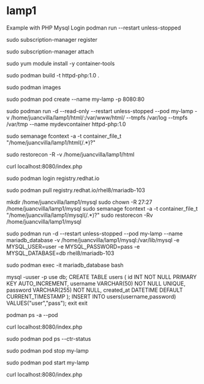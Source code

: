 # lamp1
Example with PHP Mysql Login podman run --restart unless-stopped

sudo subscription-manager register

sudo subscription-manager attach

sudo yum module install -y container-tools

sudo podman build -t httpd-php:1.0 .

sudo podman images

sudo podman pod create --name my-lamp -p 8080:80

sudo podman run -d --read-only --restart unless-stopped --pod my-lamp -v /home/juancvilla/lamp1/html/:/var/www/html/ --tmpfs /var/log --tmpfs /var/tmp --name mydevcontainer httpd-php:1.0

sudo semanage fcontext -a -t container_file_t "/home/juancvilla/lamp1/html(/.*)?"

sudo restorecon -R -v /home/juancvilla/lamp1/html

curl localhost:8080/index.php

sudo podman login registry.redhat.io

sudo podman pull registry.redhat.io/rhel8/mariadb-103

mkdir /home/juancvilla/lamp1/mysql
sudo chown -R 27:27 /home/juancvilla/lamp1/mysql
sudo semanage fcontext -a -t container_file_t "/home/juancvilla/lamp1/mysql(/.*)?"
sudo restorecon -Rv /home/juancvilla/lamp1/mysql

sudo podman run -d --restart unless-stopped --pod my-lamp --name mariadb_database -v /home/juancvilla/lamp1/mysql:/var/lib/mysql -e MYSQL_USER=user -e MYSQL_PASSWORD=pass -e MYSQL_DATABASE=db rhel8/mariadb-103

sudo podman exec -it mariadb_database bash

mysql -uuser -p
use db;
CREATE TABLE users (
    id INT NOT NULL PRIMARY KEY AUTO_INCREMENT,
    username VARCHAR(50) NOT NULL UNIQUE,
    password VARCHAR(255) NOT NULL,
    created_at DATETIME DEFAULT CURRENT_TIMESTAMP
);
INSERT INTO users(username,password) VALUES("user","pass");
exit
exit

podman ps -a --pod

curl localhost:8080/index.php

sudo podman pod ps --ctr-status

sudo podman pod stop my-lamp

sudo podman pod start my-lamp

curl localhost:8080/index.php
